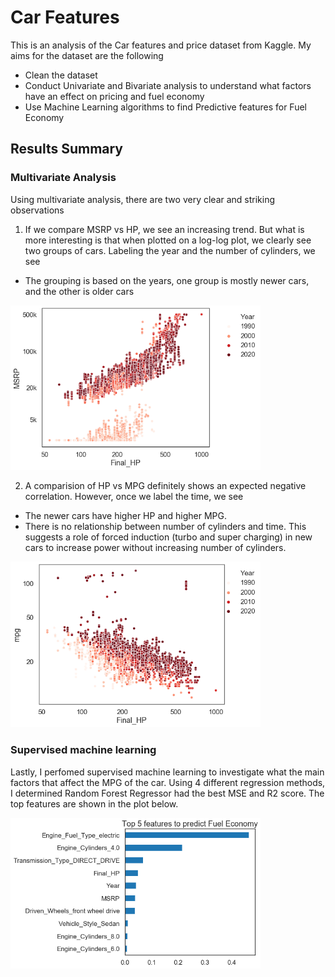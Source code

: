 # Car Features

This is an analysis of the Car features and price dataset from Kaggle. My aims for the dataset are
the following 
- Clean the dataset 
- Conduct Univariate and Bivariate analysis to understand what factors have an effect on pricing and fuel economy 
- Use Machine Learning algorithms to find Predictive features for Fuel Economy

## Results Summary
### Multivariate Analysis 

Using multivariate analysis, there are two very clear and striking observations 
1. If we compare MSRP vs HP, we see an increasing trend. But what is more interesting is that when plotted on a log-log plot, we clearly see two groups of cars. Labeling the year and the number of cylinders, we see
  - The grouping is based on the years, one group is mostly newer cars, and the other is older cars

<img src="Images/msrp_hp.png" width=400>

2. A comparision of HP vs MPG definitely shows an expected negative correlation. However, once we label the time, we see 
  - The newer cars have higher HP and higher MPG. 
  - There is no relationship between number of cylinders and time. This suggests a role of forced induction (turbo and super charging) in new cars to increase power without increasing number of cylinders. 
  
  <img src="Images/MPG.png" width=400>

### Supervised machine learning

Lastly, I perfomed supervised machine learning to investigate what the main factors that affect the MPG of the car. 
Using 4 different regression methods, I determined Random Forest Regressor had the best MSE and R2 score. 
The top features are shown in the plot below. 

<img src="Images/features.png" width=400>
